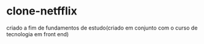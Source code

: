 # clone-netfflix
criado a fim de fundamentos  de estudo(criado em conjunto com o curso de tecnologia em front end)
